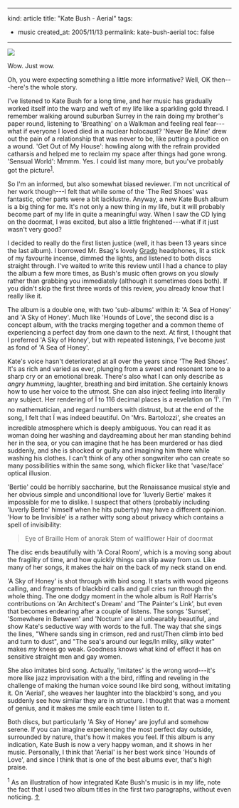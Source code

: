 -----
kind: article
title: "Kate Bush - Aerial"
tags:
- music
created_at: 2005/11/13
permalink: kate-bush-aerial
toc: false
-----

<p class="img-shadow">
<a href="http://www.amazon.co.uk/exec/obidos/redirect?tag=butshesagirl-21%26link_code=xm2%26camp=2025%26creative=165953%26path=http://www.amazon.co.uk/gp/redirect.html%253fASIN=B000BEPLUE%2526tag=butshesagirl-21%2526lcode=xm2%2526cID=2025%2526ccmID=165953%2526location=/o/ASIN/B000BEPLUE%25253FSubscriptionId=02ZH6J1W0649DTNS6002" title="Kate Bush - Aerial"><img src="http://images.amazon.com/images/P/B000BEPLUE.02._SCMZZZZZZZ_.jpg" /></a>
</p>

<p>Wow. Just wow.</p>

<p>Oh, you were expecting something a little more informative? Well, OK then---here's the whole story.</p>

<p>I've listened to Kate Bush for a long time, and her music has gradually worked itself into the warp and weft of my life like a sparkling gold thread. I remember walking around suburban Surrey in the rain doing my brother's paper round, listening to 'Breathing' on a Walkman and feeling real fear---what if everyone I loved died in a nuclear holocaust? 'Never Be Mine' drew out the pain of a relationship that was never to be, like putting a poultice on a wound. 'Get Out of My House': howling along with the refrain provided catharsis and helped me to reclaim my space after things had gone wrong. 'Sensual World': Mmmm. Yes. I could list many more, but you've probably got the picture<sup id="r1-131105"><a href="#f1-131105">1</a></sup>.</p>

<p>So I'm an informed, but also somewhat biased reviewer. I'm not uncritical of her work though---I felt that while some of the 'The Red Shoes' was fantastic, other parts were a bit lacklustre. Anyway, a new Kate Bush album is a big thing for me. It's not only a new thing in my life, but it will probably become part of my life in quite a meaningful way. When I saw the CD lying on the doormat, I was excited, but also a little frightened---what if it just wasn't very good?</p>


<p>I decided to really do the first listen justice (well, it has been 13 years since the last album). I borrowed Mr. Bsag's lovely <a href="http://www.rousette.org.uk/blog/archives/2004/10/01/headphones/">Grado</a> headphones, lit a stick of my favourite incense, dimmed the lights, and listened to both discs straight through. I've waited to write this review until I had a chance to play the album a few more times, as Bush's music often grows on you slowly rather than grabbing you immediately (although it sometimes does both). If you didn't skip the first three words of this review, you already know that I really like it.</p>

<p>The album is a double one, with two 'sub-albums' within it: 'A Sea of Honey' and 'A Sky of Honey'. Much like 'Hounds of Love', the second disc is a concept album, with the tracks merging together and a common theme of experiencing a perfect day from one dawn to the next. At first, I thought that I preferred 'A Sky of Honey', but with repeated listenings, I've become just as fond of 'A Sea of Honey'.</p>

<p>Kate's voice hasn't deteriorated at all over the years since 'The Red Shoes'. It's as rich and varied as ever, plunging from a sweet and resonant tone to a sharp cry or an emotional break. There's also what I can only describe as <em>angry humming</em>, laughter, breathing and bird imitation. She certainly knows how to use her voice to the utmost. She can also inject feeling into literally any subject. Her rendering of Ï to 116 decimal places is a revelation on 'Ï'. I'm no mathematician, and regard numbers with distrust, but at the end of the song, I felt that Ï was indeed beautiful. On 'Mrs. Bartolozzi', she creates an incredible atmosphere which is deeply ambiguous. You can read it as woman doing her washing and daydreaming about her man standing behind her in the sea, or you can imagine that he has been murdered or has died suddenly, and she is shocked or guilty and imagining him there while washing his clothes. I can't think of any other songwriter who can create so many possibilities within the same song, which flicker like that 'vase/face' optical illusion.</p>

<p>'Bertie' could be horribly saccharine, but the Renaissance musical style and her obvious simple and unconditional love for 'luverly Bertie' makes it impossible for me to dislike. I suspect that others (probably including 'luverly Bertie' himself when he hits puberty) may have a different opinion. 'How to be Invisible' is a rather witty song about privacy which contains a spell of invisibility:</p>

<blockquote><p>
Eye of Braille
Hem of anorak
Stem of wallflower
Hair of doormat
</p></blockquote>

<p>The disc ends beautifully with 'A Coral Room', which is a moving song about the fragility of time, and how quickly things can slip away from us. Like many of her songs, it makes the hair on the back of my neck stand on end.</p>

<p>'A Sky of Honey' is shot through with bird song. It starts with wood pigeons calling, and fragments of blackbird calls and gull cries run through the whole thing. The one dodgy moment in the whole album is Rolf Harris's contributions on 'An Architect's Dream' and 'The Painter's Link', but even that becomes endearing after a couple of listens. The songs 'Sunset', 'Somewhere in Between' and 'Nocturn' are all unbearably beautiful, and show Kate's seductive way with words to the full. The way that she sings the lines, "Where sands sing in crimson, red and rust/Then climb into bed and turn to dust", and "The sea's around our legs/In milky, silky water" makes <em>my</em> knees go weak. Goodness knows what kind of effect it has on sensitive straight men and gay women.</p>

<p>She also imitates bird song. Actually, 'imitates' is the wrong word---it's more like jazz improvisation with a the bird, riffing and reveling in the challenge of making the human voice sound like bird song, without imitating it. On 'Aerial', she weaves her laughter into the blackbird's song, and you suddenly see how similar they are in structure. I thought that was a moment of genius, and it makes me smile each time I listen to it.</p>

<p>Both discs, but particularly 'A Sky of Honey' are joyful and somehow serene. If you can imagine experiencing the most perfect day outside, surrounded by nature, that's how it makes you feel. If this album is any indication, Kate Bush is now a very happy woman, and it shows in her music. Personally, I think that 'Aerial' is her best work since 'Hounds of Love', and since I think that is one of the best albums ever, that's high praise.</p>

<p><sup id="f1-131105">1</sup> As an illustration of how integrated Kate Bush's music is in my life, note the fact that I used two album titles in the first two paragraphs, without even noticing. <a href="#r1-131105">&uarr;</a></p>

